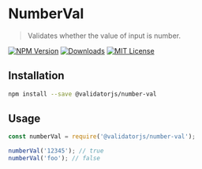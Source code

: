 # NumberVal

> Validates whether the value of input is number.

[![NPM Version](https://img.shields.io/npm/v/@validatorjs/number-val.svg)](https://www.npmjs.com/package/@validatorjs/number-val)
[![Downloads](https://img.shields.io/npm/dt/@validatorjs/number-val.svg)](https://www.npmjs.com/package/@validatorjs/number-val)
[![MIT License](https://img.shields.io/npm/l/@validatorjs/number-val.svg)](../../LICENSE)

## Installation

```bash
npm install --save @validatorjs/number-val
```

## Usage

```js
const numberVal = require('@validatorjs/number-val');

numberVal('12345'); // true
numberVal('foo'); // false
```
